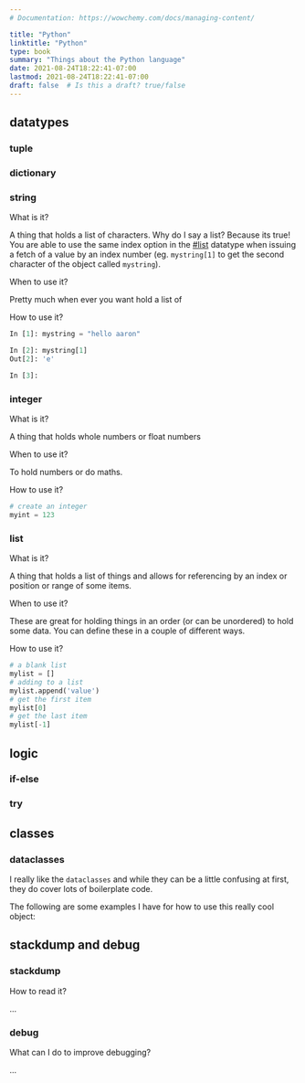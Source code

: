```yaml
---
# Documentation: https://wowchemy.com/docs/managing-content/

title: "Python"
linktitle: "Python"
type: book
summary: "Things about the Python language"
date: 2021-08-24T18:22:41-07:00
lastmod: 2021-08-24T18:22:41-07:00
draft: false  # Is this a draft? true/false
---
```


## datatypes

### tuple

### dictionary

### string

What is it?

A thing that holds a list of characters. Why do I say a list? Because its true! You are able to use the same index option in the [#list](#list) datatype when issuing a fetch of a value by an index number (eg. `mystring[1]` to get the second character of the object called `mystring`).

When to use it?

Pretty much when ever you want hold a list of

How to use it?

```python
In [1]: mystring = "hello aaron"

In [2]: mystring[1]
Out[2]: 'e'

In [3]:
```

### integer

What is it?

A thing that holds whole numbers or float numbers

When to use it?

To hold numbers or do maths.

How to use it?

```python
# create an integer
myint = 123
```



### list

What is it?

A thing that holds a list of things and allows for referencing by an index or position or range of some items.

When to use it?

These are great for holding things in an order (or can be unordered) to hold some data. You can define these in a couple of different ways.

How to use it?

```python
# a blank list
mylist = []
# adding to a list
mylist.append('value')
# get the first item
mylist[0]
# get the last item
mylist[-1]
```

## logic

### if-else

### try

## classes

### dataclasses

I really like the `dataclasses` and while they can be a little confusing at first, they do cover lots of boilerplate code.

The following are some examples I have for how to use this really cool object:

## stackdump and debug

### stackdump

How to read it?

...

### debug

What can I do to improve debugging?

...
